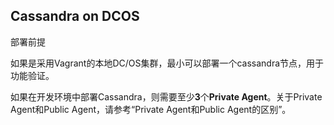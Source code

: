 ## Cassandra on DCOS

部署前提

如果是采用Vagrant的本地DC/OS集群，最小可以部署一个cassandra节点，用于功能验证。

如果在开发环境中部署Cassandra，则需要至少**3**个**Private Agent**。关于Private Agent和Public Agent，请参考“Private Agent和Public Agent的区别”。

